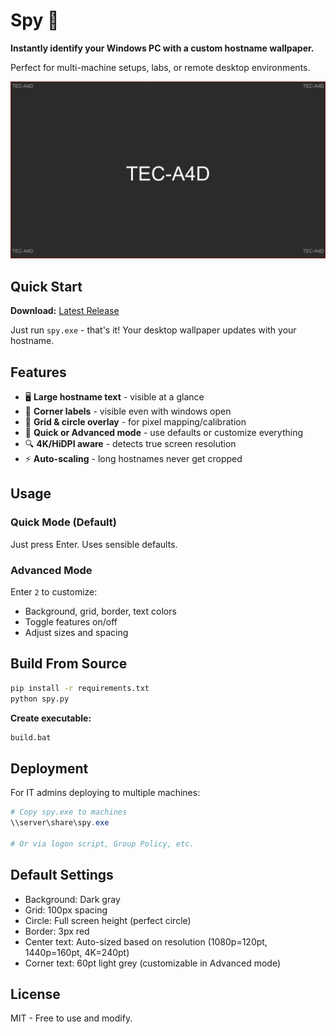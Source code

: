 # Spy 👀

**Instantly identify your Windows PC with a custom hostname wallpaper.**

Perfect for multi-machine setups, labs, or remote desktop environments.

![Spy Desktop Wallpaper Example](assets/screenshots/example.png)

## Quick Start

**Download:** [Latest Release](https://github.com/theexperiential/spy/releases)

Just run `spy.exe` - that's it! Your desktop wallpaper updates with your hostname.

## Features

- 🖥️ **Large hostname text** - visible at a glance
- 📍 **Corner labels** - visible even with windows open
- 📐 **Grid & circle overlay** - for pixel mapping/calibration
- 🎨 **Quick or Advanced mode** - use defaults or customize everything
- 🔍 **4K/HiDPI aware** - detects true screen resolution
- ⚡ **Auto-scaling** - long hostnames never get cropped

## Usage

### Quick Mode (Default)
Just press Enter. Uses sensible defaults.

### Advanced Mode
Enter `2` to customize:
- Background, grid, border, text colors
- Toggle features on/off
- Adjust sizes and spacing

## Build From Source

```bash
pip install -r requirements.txt
python spy.py
```

**Create executable:**
```bash
build.bat
```

## Deployment

For IT admins deploying to multiple machines:

```powershell
# Copy spy.exe to machines
\\server\share\spy.exe

# Or via logon script, Group Policy, etc.
```

## Default Settings

- Background: Dark gray
- Grid: 100px spacing
- Circle: Full screen height (perfect circle)
- Border: 3px red
- Center text: Auto-sized based on resolution (1080p=120pt, 1440p=160pt, 4K=240pt)
- Corner text: 60pt light grey (customizable in Advanced mode)

## License

MIT - Free to use and modify.
